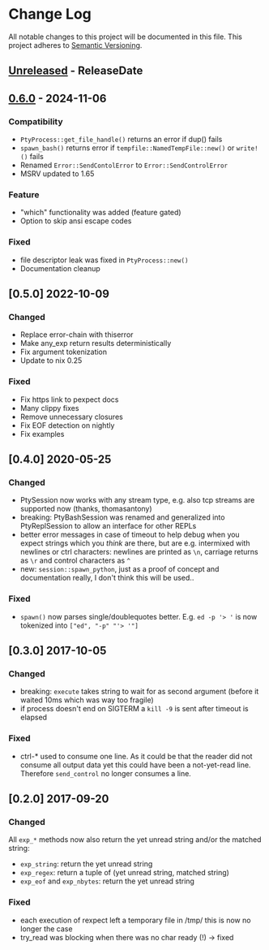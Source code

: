 # Change Log

All notable changes to this project will be documented in this file.
This project adheres to [Semantic Versioning](http://semver.org/).

<!-- next-header -->
## [Unreleased] - ReleaseDate

## [0.6.0] - 2024-11-06

### Compatibility

- `PtyProcess::get_file_handle()` returns an error if dup() fails
- `spawn_bash()` returns error if `tempfile::NamedTempFile::new()` or `write!()` fails
- Renamed `Error::SendContolError` to `Error::SendControlError`
- MSRV updated to 1.65

### Feature

- "which" functionality was added (feature gated)
- Option to skip ansi escape codes

### Fixed

- file descriptor leak was fixed in `PtyProcess::new()`
- Documentation cleanup

## [0.5.0] 2022-10-09

### Changed

- Replace error-chain with thiserror
- Make any_exp return results deterministically
- Fix argument tokenization
- Update to nix 0.25

### Fixed

- Fix https link to pexpect docs
- Many clippy fixes
- Remove unnecessary closures
- Fix EOF detection on nightly
- Fix examples

## [0.4.0] 2020-05-25

### Changed

- PtySession now works with any stream type, e.g. also tcp streams are supported now (thanks, thomasantony)
- breaking: PtyBashSession was renamed and generalized into
  PtyReplSession to allow an interface for other REPLs 
- better error messages in case of timeout to help debug when you expect
  strings which you *think* are there, but are e.g. intermixed with newlines
  or ctrl characters: newlines are printed as `\n`, carriage returns as `\r`
  and control characters as `^`
- new: `session::spawn_python`, just as a proof of concept and documentation really,
  I don't think this will be used..

### Fixed

- `spawn()` now parses single/doublequotes better. E.g. `ed -p '> '` is
  now tokenized into `["ed", "-p" "'> '"]`

## [0.3.0] 2017-10-05

### Changed

- breaking: `execute` takes string to wait for as second argument 
  (before it waited 10ms which was way too fragile)
- if process doesn't end on SIGTERM a `kill -9` is sent after timeout is elapsed

### Fixed

- ctrl-* used to consume one line. As it could be that the reader did not consume all
  output data yet this could have been a not-yet-read line. Therefore `send_control`
  no longer consumes a line.

## [0.2.0] 2017-09-20

### Changed

All `exp_*` methods now also return the yet unread string and/or the matched string:

- `exp_string`: return the yet unread string
- `exp_regex`: return a tuple of (yet unread string, matched string)
- `exp_eof` and `exp_nbytes`: return the yet unread string

### Fixed

- each execution of rexpect left a temporary file in /tmp/ this is now no longer the case
- try_read was blocking when there was no char ready (!) -> fixed

<!-- next-url -->
[Unreleased]: https://github.com/rust-cli/rexpect/compare/v0.6.0...HEAD
[0.6.0]: https://github.com/rust-cli/argfile/compare/v0.5.0...v0.6.0
